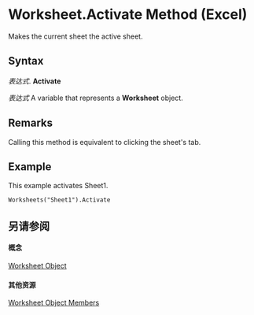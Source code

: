 
# Worksheet.Activate Method (Excel)

Makes the current sheet the active sheet. 


## Syntax

 _表达式_. **Activate**

 _表达式_ A variable that represents a **Worksheet** object.


## Remarks

Calling this method is equivalent to clicking the sheet's tab.


## Example

This example activates Sheet1.


```
Worksheets("Sheet1").Activate
```


## 另请参阅


#### 概念


[Worksheet Object](182b705e-854a-81cc-a4b0-59b942de55ae.md)
#### 其他资源


[Worksheet Object Members](http://msdn.microsoft.com/library/f8c1afea-1a1c-f5e4-37e3-52c434c8c157%28Office.15%29.aspx)